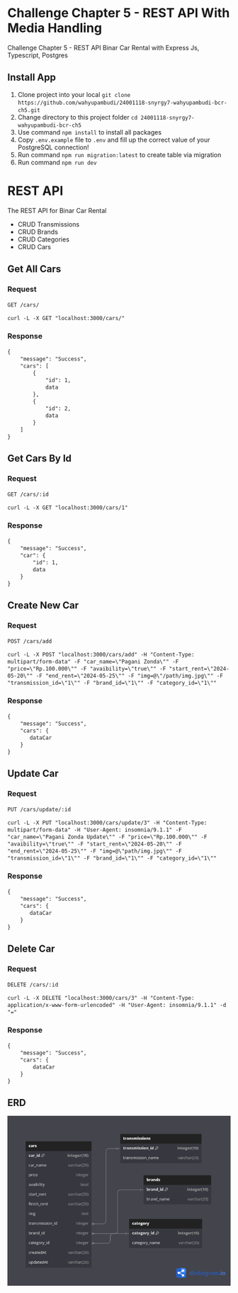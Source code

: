# Challenge Chapter 5 - REST API With Media Handling
Challenge Chapter 5 - REST API Binar Car Rental with Express Js, Typescript, Postgres

## Install App
1. Clone project into your local `git clone https://github.com/wahyupambudi/24001118-snyrgy7-wahyupambudi-bcr-ch5.git`
2. Change directory to this project folder `cd 24001118-snyrgy7-wahyupambudi-bcr-ch5`
3. Use command `npm install` to install all packages
4. Copy `.env.example` file to `.env` and fill up the correct value of your PostgreSQL connection!
5. Run command `npm run migration:latest` to create table via migration
6. Run command `npm run dev`

# REST API
The REST API for Binar Car Rental
- CRUD Transmissions
- CRUD Brands
- CRUD Categories
- CRUD Cars

## Get All Cars
### Request
`GET /cars/`

    curl -L -X GET "localhost:3000/cars/"

### Response
    {
        "message": "Success",
        "cars": [
            {
                "id": 1,
                data
            },
            {
                "id": 2,
                data
            }
        ]
    }

## Get Cars By Id
### Request
`GET /cars/:id`

    curl -L -X GET "localhost:3000/cars/1"

### Response
    {
        "message": "Success",
        "car": {
            "id": 1,
            data
        }
    }

## Create New Car
### Request
`POST /cars/add`

    curl -L -X POST "localhost:3000/cars/add" -H "Content-Type: multipart/form-data" -F "car_name=\"Pagani Zonda\"" -F "price=\"Rp.100.000\"" -F "avaibility=\"true\"" -F "start_rent=\"2024-05-20\"" -F "end_rent=\"2024-05-25\"" -F "img=@\"/path/img.jpg\"" -F "transmission_id=\"1\"" -F "brand_id=\"1\"" -F "category_id=\"1\""

### Response
    {
        "message": "Success",
        "cars": {
           dataCar
        }
    }

## Update Car
### Request
`PUT /cars/update/:id`

    curl -L -X PUT "localhost:3000/cars/update/3" -H "Content-Type: multipart/form-data" -H "User-Agent: insomnia/9.1.1" -F "car_name=\"Pagani Zonda Update\"" -F "price=\"Rp.100.000\"" -F "avaibility=\"true\"" -F "start_rent=\"2024-05-20\"" -F "end_rent=\"2024-05-25\"" -F "img=@\"path/img.jpg\"" -F "transmission_id=\"1\"" -F "brand_id=\"1\"" -F "category_id=\"1\""

### Response
    {
        "message": "Success",
        "cars": {
           dataCar
        }
    }

## Delete Car
### Request
`DELETE /cars/:id`

    curl -L -X DELETE "localhost:3000/cars/3" -H "Content-Type: application/x-www-form-urlencoded" -H "User-Agent: insomnia/9.1.1" -d "="

### Response
    {
        "message": "Success",
        "cars": {
            dataCar
        }
    }

## ERD
![App Screenshot](erd-bcr.png)
